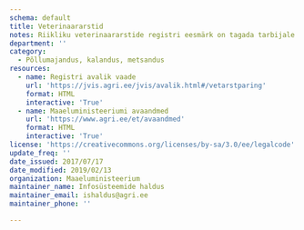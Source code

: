```yaml
---
schema: default
title: Veterinaararstid
notes: Riikliku veterinaararstide registri eesmärk on tagada tarbijale veterinaarpraksise raames veterinaarteenuse osutamine nõutud kvalifikatsiooniga isiku poolt, veterinaarpraksise veterinaarjärelevalve ja veterinaarkontroll ning vajalikud andmed veterinaaria valdkonna korraldamist võimaldava statistika tegemiseks.
department: ''
category:
  - Põllumajandus, kalandus, metsandus
resources:
  - name: Registri avalik vaade
    url: 'https://jvis.agri.ee/jvis/avalik.html#/vetarstparing'
    format: HTML
    interactive: 'True'
  - name: Maaeluministeeriumi avaandmed
    url: 'https://www.agri.ee/et/avaandmed'
    format: HTML
    interactive: 'True'
license: 'https://creativecommons.org/licenses/by-sa/3.0/ee/legalcode'
update_freq: ''
date_issued: 2017/07/17
date_modified: 2019/02/13
organization: Maaeluministeerium
maintainer_name: Infosüsteemide haldus
maintainer_email: ishaldus@agri.ee
maintainer_phone: ''

---
```

